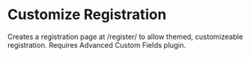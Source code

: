 # Customize Registration

Creates a registration page at /register/ to allow themed, customizeable registration. Requires Advanced Custom Fields plugin.